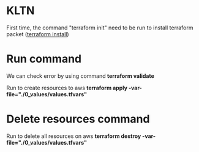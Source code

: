 # KLTN
First time, the command "terraform init" need to be run to install terraform packet (<a href="https://developer.hashicorp.com/terraform/tutorials/aws-get-started/install-cli">terraform install</a>)
  

# Run command 
We can check error by using command
**terraform validate**

Run to create resources to aws 
**terraform apply -var-file="./0_values/values.tfvars"**

# Delete resources command 
Run to delete all resources on aws 
**terraform destroy -var-file="./0_values/values.tfvars"**